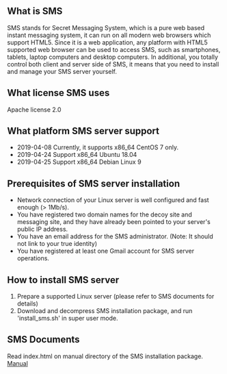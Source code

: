What is SMS
-----------
SMS stands for Secret Messaging System, which is a pure web based instant messaging system, it can run on all modern web browsers which support HTML5.
Since it is a web application, any platform with HTML5 supported web browser can be used to access SMS, such as smartphones, tablets, laptop computers
and desktop computers. In additional, you totally control both client and server side of SMS, it means that you need to install and manage your SMS
server yourself.

What license SMS uses
---------------------
Apache license 2.0

What platform SMS server support
--------------------------------
- 2019-04-08  Currently, it supports x86_64 CentOS 7 only.
- 2019-04-24  Support x86_64 Ubuntu 18.04
- 2019-04-25  Support x86_64 Debian Linux 9

Prerequisites of SMS server installation
----------------------------------------
- Network connection of your Linux server is well configured and fast enough (> 1Mb/s).
- You have registered two domain names for the decoy site and messaging site, and they have already been pointed to your server's public IP address.
- You have an email address for the SMS administrator. (Note: It should not link to your true identity)
- You have registered at least one Gmail account for SMS server operations.

How to install SMS server
-------------------------
1. Prepare a supported Linux server (please refer to SMS documents for details)
2. Download and decompress SMS installation package, and run 'install_sms.sh' in super user mode.

SMS Documents
-------------
Read index.html on manual directory of the SMS installation package.
<a href="manual/index.html">Manual</a>

